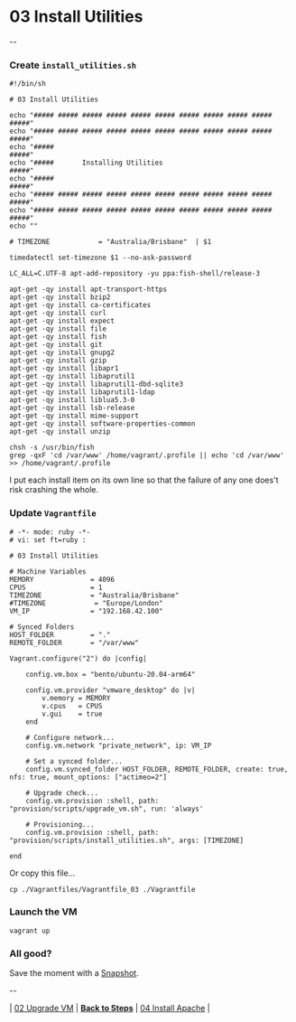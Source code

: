 # 03 Install Utilities

--

### Create `install_utilities.sh`

```
#!/bin/sh

# 03 Install Utilities

echo "##### ##### ##### ##### ##### ##### ##### ##### ##### ##### #####"
echo "##### ##### ##### ##### ##### ##### ##### ##### ##### ##### #####"
echo "#####                                                       #####"
echo "#####       Installing Utilities                            #####"
echo "#####                                                       #####"
echo "##### ##### ##### ##### ##### ##### ##### ##### ##### ##### #####"
echo "##### ##### ##### ##### ##### ##### ##### ##### ##### ##### #####"
echo ""

# TIMEZONE            = "Australia/Brisbane"  | $1

timedatectl set-timezone $1 --no-ask-password

LC_ALL=C.UTF-8 apt-add-repository -yu ppa:fish-shell/release-3

apt-get -qy install apt-transport-https
apt-get -qy install bzip2
apt-get -qy install ca-certificates
apt-get -qy install curl
apt-get -qy install expect
apt-get -qy install file
apt-get -qy install fish
apt-get -qy install git
apt-get -qy install gnupg2
apt-get -qy install gzip
apt-get -qy install libapr1
apt-get -qy install libaprutil1
apt-get -qy install libaprutil1-dbd-sqlite3
apt-get -qy install libaprutil1-ldap
apt-get -qy install liblua5.3-0
apt-get -qy install lsb-release
apt-get -qy install mime-support
apt-get -qy install software-properties-common
apt-get -qy install unzip

chsh -s /usr/bin/fish
grep -qxF 'cd /var/www' /home/vagrant/.profile || echo 'cd /var/www' >> /home/vagrant/.profile
```

I put each install item on its own line so that the failure of any one does't risk crashing the whole.

### Update `Vagrantfile`

```
# -*- mode: ruby -*-
# vi: set ft=ruby :

# 03 Install Utilities

# Machine Variables
MEMORY              = 4096
CPUS                = 1
TIMEZONE            = "Australia/Brisbane"
#TIMEZONE            = "Europe/London"
VM_IP               = "192.168.42.100"

# Synced Folders
HOST_FOLDER         = "."
REMOTE_FOLDER       = "/var/www"

Vagrant.configure("2") do |config|

	config.vm.box = "bento/ubuntu-20.04-arm64"

	config.vm.provider "vmware_desktop" do |v|
		v.memory = MEMORY
		v.cpus   = CPUS
		v.gui    = true
	end

	# Configure network...
	config.vm.network "private_network", ip: VM_IP

	# Set a synced folder...
	config.vm.synced_folder HOST_FOLDER, REMOTE_FOLDER, create: true, nfs: true, mount_options: ["actimeo=2"]

	# Upgrade check...
	config.vm.provision :shell, path: "provision/scripts/upgrade_vm.sh", run: 'always'

	# Provisioning...
	config.vm.provision :shell, path: "provision/scripts/install_utilities.sh", args: [TIMEZONE]

end
```

Or copy this file...

```
cp ./Vagrantfiles/Vagrantfile_03 ./Vagrantfile
```

### Launch the VM

```
vagrant up
```

### All good?

Save the moment with a [Snapshot](./Snapshots.md).

--

| [02 Upgrade VM](./02_Upgrade_VM.md)
| [**Back to Steps**](../README.md)
| [04 Install Apache](./04_Install_Apache.md)
|
